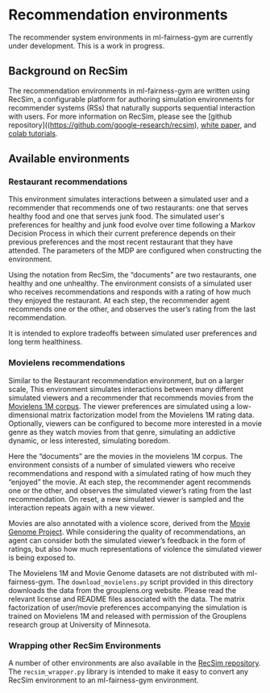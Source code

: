 # Recommendation environments

The recommender system environments in ml-fairness-gym are currently under
development. This is a work in progress.

## Background on RecSim

The recommendation environments in ml-fairness-gym are written using RecSim,
a configurable platform for authoring simulation environments for 
recommender systems (RSs) that naturally supports sequential interaction with users. 
For more information on RecSim, please see the [github repository]((https://github.com/google-research/recsim), 
[white paper](https://arxiv.org/abs/1909.04847), and [colab tutorials](https://github.com/google-research/recsim/blob/master/recsim/colab/RecSim_Overview.ipynb).

## Available environments

### Restaurant recommendations

This environment simulates interactions between a simulated user and a recommender that
recommends one of two restaurants: one that serves healthy food and one
that serves junk food. The simulated user's preferences for healthy and junk food evolve
over time following a Markov Decision Process in which their current preference
depends on their previous preferences and the most recent restaurant that they
have attended. The parameters of the MDP are configured when constructing the 
environment. 

Using the notation from RecSim, the “documents” are two restaurants, one healthy and one unhealthy. The environment consists of a simulated user who receives recommendations and responds with a rating of how much they enjoyed the restaurant. At each step, the recommender agent recommends one or the other, and observes the user’s rating from the last recommendation. 

It is intended to explore tradeoffs between simulated user preferences and long term
healthiness. 


### Movielens recommendations

Similar to the Restaurant recommendation environment, but on a larger
scale, This environment simulates interactions between many different simulated viewers and a
recommender that recommends movies from the [Movielens 1M corpus](https://grouplens.org/datasets/movielens/1m/). The viewer preferences are simulated using a low-dimensional matrix factorization model from the Movielens 1M rating  data. Optionally, viewers can be configured to become more interested in a movie genre
as they watch movies from that genre, simulating an addictive dynamic, or less
interested, simulating boredom.

Here the “documents” are the movies in the movielens 1M corpus. The environment consists of a number of simulated viewers who receive recommendations and respond with a simulated rating of how much they “enjoyed” the movie. At each step, the recommender agent recommends one or the other, and observes the simulated viewer’s rating from the last recommendation. On reset, a new simulated viewer  is sampled and the interaction repeats again with a new viewer. 

Movies are also annotated with a violence score, derived from the [Movie Genome
Project](https://grouplens.org/datasets/movielens/tag-genome/). 
While considering the quality of recommendations, an agent can consider both
the simulated viewer’s feedback in the form of ratings, but also how much representations of
violence the simulated viewer is being exposed to.

The Movielens 1M and Movie Genome datasets are not distributed with ml-fairness-gym.
The `download_movielens.py` script provided in this directory downloads the data
from the grouplens.org website. Please read the relevant license and README files
associated with the data. 
The matrix factorization of user/movie preferences accompanying the simulation is trained on Movielens 1M and released with permission of the Grouplens research group at University of Minnesota.


### Wrapping other RecSim Environments

A number of other environments are also available in the [RecSim repository](https://github.com/google-research/recsim/tree/master/recsim/environments). The `recsim_wrapper.py` library
is intended to make it easy to convert any RecSim environment to an ml-fairness-gym
environment.
